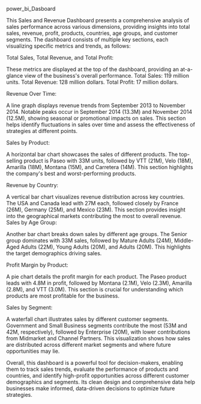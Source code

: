 power_bi_Dasboard

This Sales and Revenue Dashboard presents a comprehensive analysis of sales performance across various dimensions, providing insights into total sales, revenue, profit, products, countries, age groups, and customer segments. The dashboard consists of multiple key sections, each visualizing specific metrics and trends, as follows:

Total Sales, Total Revenue, and Total Profit:

These metrics are displayed at the top of the dashboard, providing an at-a-glance view of the business's overall performance.
Total Sales: 119 million units.
Total Revenue: 128 million dollars.
Total Profit: 17 million dollars.

Revenue Over Time:

A line graph displays revenue trends from September 2013 to November 2014.
Notable peaks occur in September 2014 (13.3M) and November 2014 (12.5M), showing seasonal or promotional impacts on sales.
This section helps identify fluctuations in sales over time and assess the effectiveness of strategies at different points.

Sales by Product:

A horizontal bar chart showcases the sales of different products.
The top-selling product is Paseo with 33M units, followed by VTT (21M), Velo (18M), Amarilla (18M), Montana (15M), and Carretera (14M).
This section highlights the company's best and worst-performing products.

Revenue by Country:

A vertical bar chart visualizes revenue distribution across key countries.
The USA and Canada lead with 27M each, followed closely by France (26M), Germany (25M), and Mexico (23M).
This section provides insight into the geographical markets contributing the most to overall revenue.
Sales by Age Group:

Another bar chart breaks down sales by different age groups.
The Senior group dominates with 33M sales, followed by Mature Adults (24M), Middle-Aged Adults (22M), Young Adults (20M), and Adults (20M).
This highlights the target demographics driving sales.

Profit Margin by Product:

A pie chart details the profit margin for each product.
The Paseo product leads with 4.8M in profit, followed by Montana (2.1M), Velo (2.3M), Amarilla (2.8M), and VTT (3.0M).
This section is crucial for understanding which products are most profitable for the business.

Sales by Segment:

A waterfall chart illustrates sales by different customer segments.
Government and Small Business segments contribute the most (53M and 42M, respectively), followed by Enterprise (20M), with lower contributions from Midmarket and Channel Partners.
This visualization shows how sales are distributed across different market segments and where future opportunities may lie.

Overall, this dashboard is a powerful tool for decision-makers, enabling them to track sales trends, evaluate the performance of products and countries, and identify high-profit opportunities across different customer demographics and segments. Its clean design and comprehensive data help businesses make informed, data-driven decisions to optimize future strategies.
